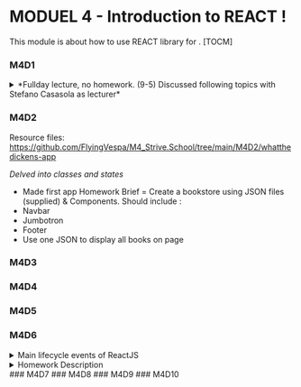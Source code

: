 # MODUEL 4 - Introduction to REACT !

This module is about how to use REACT library for .
[TOCM]

### M4D1

<details>
<summary> *Fullday lecture, no homework. (9-5) Discussed following topics with Stefano Casasola as lecturer* </summary>
<ul>
	<li>- Install/Setup React</li>
		<ul>
		<li>versions</li>
	 	<li>basic packages</li>
		<li>nodemodules</li>
		<li>yarn</li>
		<li>a list!</li>
		</ul>
	<li> Componets</li>
	<li>Props</li>
	<li> Import/Export</li>
	<li>States</li>
	<li> Classes - *Featured, but not explained in depth. To be touched on later.*</li>
</details>

### M4D2

Resource files: https://github.com/FlyingVespa/M4_Strive.School/tree/main/M4D2/whatthedickens-app

_Delved into classes and states_

- Made first app
  Homework Brief = Create a bookstore using JSON files (supplied) & Components. Should include :
- Navbar
- Jumbotron
- Footer
- Use one JSON to display all books on page

### M4D3

### M4D4

### M4D5

### M4D6

<details>
<summary>Main lifecycle events of ReactJS</summary>
<ul>
	<li>constructor()</li>
	<li>Mounting - *componentDidMount()*</li>
	<li>Unmounting - <em>componentWillUnmount()</em></li>
	<li>Updating - *componentDidUpdate()*</li>
	<li>render()</li>
</ul>
</details>
<details><summary>Homework Description</summary></details>
### M4D7
### M4D8
### M4D9
### M4D10
